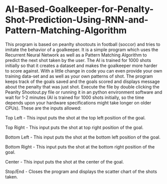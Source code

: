 # AI-Based-Goalkeeper-for-Penalty-Shot-Prediction-Using-RNN-and-Pattern-Matching-Algorithm
This program is based on peanlty shootouts in football (soccor) and tries to imitate the behavior of a goalkeeper. It is a simple program which uses the Recurrent Neural Network as well as a Pattern Matching Algorithm to predict the next shot taken by the user. The AI is trained for 1000 shots initially so that it creates a dataset and makes the goalkeeper more harder to score against. With a little change in code you can even provide your own training data-set and as well as your own patterns of shot. The program keeps track of the goals saved and the goals scored and displays message about the penalty that was just shot. 
Execute the file by double clicking the Peanlty Shootout.py file or running it in an python environment software and wait for 1-2 minutes (AI is trained for 1000 shots initially, so the time depends upon your hardware specifications might take longer on older CPUs).
These are the inputs allowed:

Top Left - This input puts the shot at the top left position of the goal.

Top Right - This input puts the shot at top right position of the goal.

Bottom Left - This input puts the shot at the bottom left position of the goal.

Bottom Right - This input puts the shot at the bottom right position of the goal.

Center - This input puts the shot at the center of the goal.

Stop/End - Closes the program and displays the scatter chart of the shots taken.
